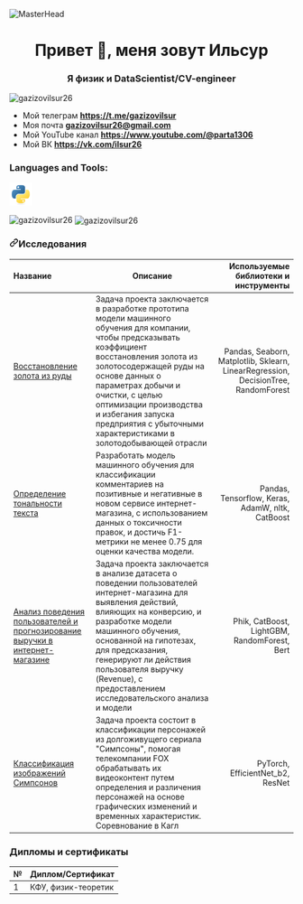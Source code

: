 ![MasterHead](https://iforum-ru.c.hihonor.com/ru_data/images/10000/2023/2/13/60ad7d7a-dcba-4766-8c6f-4759efc4a43f.gif?imageId=315936)
<h1 align="center">Привет 👋, меня зовут Ильсур</h1>
<h3 align="center">Я физик и DataScientist/CV-engineer</h3>

<p align="left"> <img src="https://komarev.com/ghpvc/?username=gazizovilsur26&label=Profile%20views&color=0e75b6&style=flat" alt="gazizovilsur26" /> </p>

- Мой телеграм **https://t.me/gazizovilsur**
- Моя почта **gazizovilsur26@gmail.com**
- Мой YouTube канал **https://www.youtube.com/@parta1306**
- Мой ВК **https://vk.com/ilsur26**

<h3 align="left">Languages and Tools:</h3>
<p align="left"> <a href="https://www.python.org" target="_blank" rel="noreferrer"> <img src="https://raw.githubusercontent.com/devicons/devicon/master/icons/python/python-original.svg" alt="python" width="40" height="40"/> </a> </p>

<p><img align="left" src="https://github-readme-stats.vercel.app/api/top-langs?username=gazizovilsur26&show_icons=true&locale=en&layout=compact" alt="gazizovilsur26" /></p>

<p>&nbsp;<img align="center" src="https://github-readme-stats.vercel.app/api?username=gazizovilsur26&show_icons=true&locale=en" alt="gazizovilsur26" /></p>
<h3 align="left" dir="auto"><a id="user-content-исследования" class="anchor" aria-hidden="true" href="#исследования"><svg class="octicon octicon-link" viewBox="0 0 16 16" version="1.1" width="16" height="16" aria-hidden="true"><path d="m7.775 3.275 1.25-1.25a3.5 3.5 0 1 1 4.95 4.95l-2.5 2.5a3.5 3.5 0 0 1-4.95 0 .751.751 0 0 1 .018-1.042.751.751 0 0 1 1.042-.018 1.998 1.998 0 0 0 2.83 0l2.5-2.5a2.002 2.002 0 0 0-2.83-2.83l-1.25 1.25a.751.751 0 0 1-1.042-.018.751.751 0 0 1-.018-1.042Zm-4.69 9.64a1.998 1.998 0 0 0 2.83 0l1.25-1.25a.751.751 0 0 1 1.042.018.751.751 0 0 1 .018 1.042l-1.25 1.25a3.5 3.5 0 1 1-4.95-4.95l2.5-2.5a3.5 3.5 0 0 1 4.95 0 .751.751 0 0 1-.018 1.042.751.751 0 0 1-1.042.018 1.998 1.998 0 0 0-2.83 0l-2.5 2.5a1.998 1.998 0 0 0 0 2.83Z"></path></svg></a>Исследования</h3>
<table>
<thead>
<tr>
<th align="left">Название</th>
<th>Описание</th>
<th align="right">Используемые библиотеки и инструменты</th>
</tr>
</thead>
<tbody>
<tr>
<td align="left"><a href="https://github.com/gazizovilsur26/Recovery_of_gold_from_ore">Восстановление золота из руды</a></td>
<td>Задача проекта заключается в разработке прототипа модели машинного обучения для компании, 
чтобы предсказывать коэффициент восстановления золота из золотосодержащей руды на основе данных о параметрах добычи и очистки, 
с целью оптимизации производства и избегания запуска предприятия с убыточными характеристиками в золотодобывающей отрасли</td>
<td align="right">Pandas, Seaborn, Matplotlib, Sklearn, LinearRegression, DecisionTree, RandomForest</td>
</tr>
<tr>
<td align="left"><a href="https://github.com/gazizovilsur26/ml_for_text-toxic_classification" rel="nofollow">Определение тональности текста</a></td>
<td>Разработать модель машинного обучения для классификации комментариев на позитивные и негативные в новом сервисе интернет-магазина, 
с использованием данных о токсичности правок, и достичь F1-метрики не менее 0.75 для оценки качества модели. </td>
<td align="right">Pandas, Tensorflow, Keras, AdamW, nltk, CatBoost</td>
</tr>
<tr>
<td align="left"><a href="https://github.com/gazizovilsur26/SberTest" rel="nofollow">Анализ поведения пользователей и прогнозирование выручки в интернет-магазине</a></td>
<td>Задача проекта заключается в анализе датасета о поведении пользователей интернет-магазина для выявления действий, 
влияющих на конверсию, и разработке модели машинного обучения, основанной на гипотезах, для предсказания, генерируют ли действия пользователя выручку (Revenue), 
с предоставлением исследовательского анализа и модели</td>
<td align="right">Phik, CatBoost, LightGBM, RandomForest, Bert</td>
</tr>
<tr>
<td align="left"><a href="https://github.com/gazizovilsur26/Simpsons_classification/tree/main" rel="nofollow">Классификация изображений Симпсонов</a></td>
<td>Задача проекта состоит в классификации персонажей из долгоживущего сериала "Симпсоны", 
помогая телекомпании FOX обрабатывать их видеоконтент путем определения и различения персонажей на основе графических изменений и 
временных характеристик. Соревнование в Кагл</td>
<td align="right">PyTorch, EfficientNet_b2, ResNet</td>
</tr>
</tbody>
</table>

<h3>Дипломы и сертификаты</h3>
<table>
<thead>
<tr>
<th align="left">№</th>
<th>Диплом/Сертификат</th>
</tr>
</thead>
<tbody>
<tr>
<td>1</a></td>
<td align="left">КФУ, физик-теоретик</a></td>

</tr>
